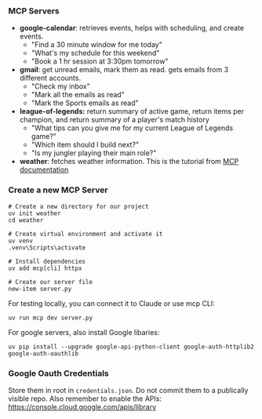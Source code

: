 ### MCP Servers

- **google-calendar**: retrieves events, helps with scheduling, and create events.
  - "Find a 30 minute window for me today"
  - "What's my schedule for this weekend"
  - "Book a 1 hr session at 3:30pm tomorrow"
- **gmail**: get unread emails, mark them as read. gets emails from 3 different accounts.
  - "Check my inbox"
  - "Mark all the emails as read"
  - "Mark the Sports emails as read"
- **league-of-legends:** return summary of active game, return items per champion, and return summary of a player's match history
  - "What tips can you give me for my current League of Legends game?"
  - "Which item should I build next?"
  - "Is my jungler playing their main role?"
- **weather**: fetches weather information. This is the tutorial from [MCP documentation](https://modelcontextprotocol.io/quickstart/server)

### Create a new MCP Server

```
# Create a new directory for our project
uv init weather
cd weather

# Create virtual environment and activate it
uv venv
.venv\Scripts\activate

# Install dependencies
uv add mcp[cli] httpx

# Create our server file
new-item server.py
```

For testing locally, you can connect it to Claude or use mcp CLI:

`uv run mcp dev server.py`

For google servers, also install Google libaries:

`uv pip install --upgrade google-api-python-client google-auth-httplib2 google-auth-oauthlib`

### Google Oauth Credentials

Store them in root in `credentials.json`. Do not commit them to a publically visible repo. Also remember to enable the APIs: https://console.cloud.google.com/apis/library

